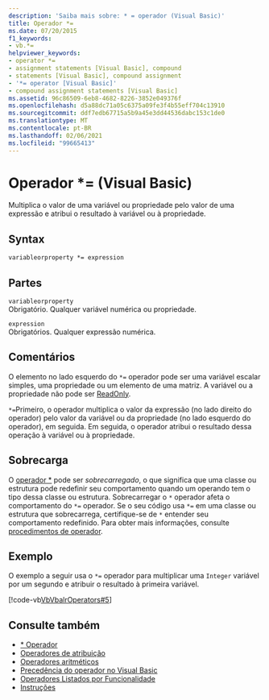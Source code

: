 ```yaml
---
description: 'Saiba mais sobre: * = operador (Visual Basic)'
title: Operador *=
ms.date: 07/20/2015
f1_keywords:
- vb.*=
helpviewer_keywords:
- operator *=
- assignment statements [Visual Basic], compound
- statements [Visual Basic], compound assignment
- '*= operator [Visual Basic]'
- compound assignment statements [Visual Basic]
ms.assetid: 96c86509-6eb8-4682-8226-3852e049376f
ms.openlocfilehash: d5a88dc71a05c6375a09fe3f4b55eff704c13910
ms.sourcegitcommit: ddf7edb67715a5b9a45e3dd44536dabc153c1de0
ms.translationtype: MT
ms.contentlocale: pt-BR
ms.lasthandoff: 02/06/2021
ms.locfileid: "99665413"
---
```

# <a name="-operator-visual-basic"></a>Operador *= (Visual Basic)

Multiplica o valor de uma variável ou propriedade pelo valor de uma expressão e atribui o resultado à variável ou à propriedade.  
  
## <a name="syntax"></a>Syntax  
  
```vb  
variableorproperty *= expression  
```  
  
## <a name="parts"></a>Partes  

 `variableorproperty`  
 Obrigatório. Qualquer variável numérica ou propriedade.  
  
 `expression`  
 Obrigatórios. Qualquer expressão numérica.  
  
## <a name="remarks"></a>Comentários  

 O elemento no lado esquerdo do `*=` operador pode ser uma variável escalar simples, uma propriedade ou um elemento de uma matriz. A variável ou a propriedade não pode ser [ReadOnly](../modifiers/readonly.md).  
  
 `*=`Primeiro, o operador multiplica o valor da expressão (no lado direito do operador) pelo valor da variável ou da propriedade (no lado esquerdo do operador), em seguida. Em seguida, o operador atribui o resultado dessa operação à variável ou à propriedade.  
  
## <a name="overloading"></a>Sobrecarga  

 O [operador *](multiplication-operator.md) pode ser *sobrecarregado*, o que significa que uma classe ou estrutura pode redefinir seu comportamento quando um operando tem o tipo dessa classe ou estrutura. Sobrecarregar o `*` operador afeta o comportamento do `*=` operador. Se o seu código usa `*=` em uma classe ou estrutura que sobrecarrega, certifique-se de `*` entender seu comportamento redefinido. Para obter mais informações, consulte [procedimentos de operador](../../programming-guide/language-features/procedures/operator-procedures.md).  
  
## <a name="example"></a>Exemplo  

 O exemplo a seguir usa o `*=` operador para multiplicar uma `Integer` variável por um segundo e atribuir o resultado à primeira variável.  
  
 [!code-vb[VbVbalrOperators#5](~/samples/snippets/visualbasic/VS_Snippets_VBCSharp/VbVbalrOperators/VB/Class1.vb#5)]  
  
## <a name="see-also"></a>Consulte também

- [* Operador](multiplication-operator.md)
- [Operadores de atribuição](assignment-operators.md)
- [Operadores aritméticos](arithmetic-operators.md)
- [Precedência do operador no Visual Basic](operator-precedence.md)
- [Operadores Listados por Funcionalidade](operators-listed-by-functionality.md)
- [Instruções](../../programming-guide/language-features/statements.md)
